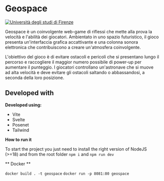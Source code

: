 # Geospace

[![Università degli studi di Firenze](https://i.imgur.com/1NmBfH0.png)](https://ingegneria.unifi.it)

Geospace è un coinvolgente web-game di riflessi che mette alla prova la velocità e l'abilità dei giocatori. Ambientato in uno spazio futuristico, il gioco presenta un'interfaccia grafica accattivante e una colonna sonora elettronica che contribuiscono a creare un'atmosfera coinvolgente.

L'obiettivo del gioco è di evitare ostacoli e pericoli che si presentano lungo il percorso e raccogliere il maggior numero possibile di power-up per aumentare il punteggio. I giocatori controllano un'astronave che si muove ad alta velocità e deve evitare gli ostacoli saltando o abbassandosi, a seconda della loro posizione.

## Developed with

**Developed using:**

-   Vite
-   Svelte
-   Posenet
-   Tailwind

**How to run it**

To start the project you just need to install the right version of NodeJS (>=18) and from the root folder `npm i` and `npm run dev`

** Docker ** 

`docker build . -t geospace`
`docker run -p 8081:80 geospace`
